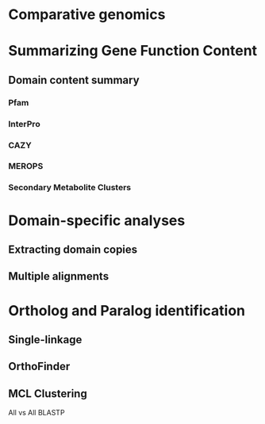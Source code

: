 # Comparative genomics

# Summarizing Gene Function Content

## Domain content summary

### Pfam

### InterPro

### CAZY

### MEROPS

### Secondary Metabolite Clusters

# Domain-specific analyses

## Extracting domain copies

## Multiple alignments

# Ortholog and Paralog identification

## Single-linkage 

## OrthoFinder

## MCL Clustering

All vs All BLASTP 
